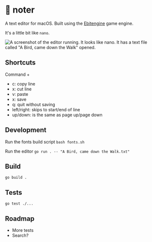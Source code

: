 # 📝 noter

A text editor for macOS. Built using the [Ebitengine](https://github.com/hajimehoshi/ebiten) game engine.

It's a little bit like `nano`.

![A screenshot of the editor running. It looks like nano. It has a text file called "A Bird, came down the Walk" opened.](https://github.com/healeycodes/noter/blob/main/preview.png)

## Shortcuts

Command +
- c: copy line
- x: cut line
- v: paste
- x: save
- q: quit without saving
- left/right: skips to start/end of line
- up/down: is the same as page up/page down

## Development

Run the fonts build script `bash fonts.sh`

Run the editor `go run . -- "A Bird, came down the Walk.txt"`

## Build

`go build .`

## Tests

`go test ./...`

## Roadmap

- More tests
- Search?
